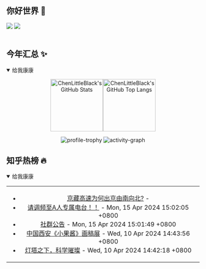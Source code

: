 ## 你好世界 👋

[![](https://img.shields.io/badge/@ChenLittleBlack-1a6c81?style=flat&logo=java&logoColor=1a6c81&label=Java&colorA=ffffff)](https://www.java.com/)
[![](https://img.shields.io/badge/@ChenLittleBlack-41b883?style=flat&logo=vuedotjs&logoColor=41b883&label=Vue&colorA=ffffff)](https://cn.vuejs.org/)

<div align="center">

<img alt="" src="https://readme-typing-svg.herokuapp.com?font=Consolas&center=true&vCenter=true&width=800&height=60&lines=The+traveler+often+arrives%2C+and+the+doer+often+succeeds.">
<img width="800"  height="3" alt="" src="https://camo.githubusercontent.com/82291b0fe831bfc6781e07fc5090cbd0a8b912bb8b8d4fec0696c881834f81ac/68747470733a2f2f70726f626f742e6d656469612f394575424971676170492e676966">

</div>


## 今年汇总 ✨

<details open>

<summary>给我康康</summary>

<div align="center">

<img height="137px" alt="ChenLittleBlack's GitHub Stats" src="https://github-readme-stats-roan-delta.vercel.app/api?username=ChenLittleBlack&hide_title=false&hide_border=true&show_icons=true&include_all_commits=true&line_height=21&bg_color=0,EC6C6C,FFD479,FFFC79,73FA79&theme=graywhite&locale=cn" /><img align="" height="137px" alt="ChenLittleBlack's GitHub Top Langs" src="https://github-readme-stats-roan-delta.vercel.app/api/top-langs/?username=ChenLittleBlack&hide_title=false&hide_border=true&layout=compact&bg_color=0,73FA79,73FDFF,D783FF&theme=graywhite&locale=cn" />

<img alt="profile-trophy" src="https://github-profile-trophy.vercel.app/?username=ChenLittleBlack&theme=algolia&column=-1" />

<img alt="activity-graph" src="https://activity-graph.herokuapp.com/graph?username=ChenLittleBlack&theme=github" />

</div>

</details>


## 知乎热榜 🔥

<details open>

<summary>给我康康</summary>

<div align="center">

<table style="height: 300px;">
<tr>
<td align="center" valign="middle">

<!-- START_SECTION:blog -->
* <a href='http://www.zhihu.com/question/21576053/answer/2703572384?utm_campaign=rss&utm_medium=rss&utm_source=rss&utm_content=title' target='_blank'>京藏高速为何出京由南向北?</a> - 
* <a href='http://zhuanlan.zhihu.com/p/692375007?utm_campaign=rss&utm_medium=rss&utm_source=rss&utm_content=title' target='_blank'>请调频至A人专属电台！！</a> - Mon, 15 Apr 2024 15:02:05 +0800
* <a href='http://zhuanlan.zhihu.com/p/688783714?utm_campaign=rss&utm_medium=rss&utm_source=rss&utm_content=title' target='_blank'>社群公告</a> - Mon, 15 Apr 2024 15:01:49 +0800
* <a href='http://zhuanlan.zhihu.com/p/690008063?utm_campaign=rss&utm_medium=rss&utm_source=rss&utm_content=title' target='_blank'>中国西安《小果酱》画稿展</a> - Wed, 10 Apr 2024 14:43:56 +0800
* <a href='http://zhuanlan.zhihu.com/p/690686329?utm_campaign=rss&utm_medium=rss&utm_source=rss&utm_content=title' target='_blank'>灯塔之下，科学璀璨</a> - Wed, 10 Apr 2024 14:42:18 +0800
<!-- END_SECTION:blog -->

</td>
</tr>
</table>

</div>
</details>
